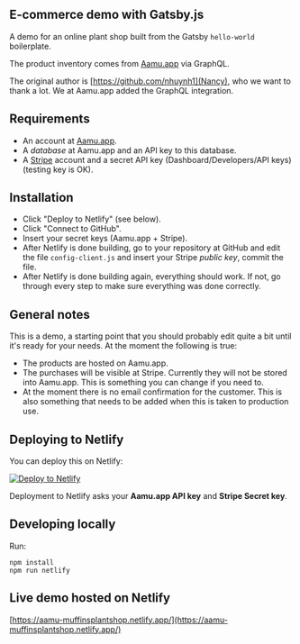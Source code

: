 ## E-commerce demo with Gatsby.js
A demo for an online plant shop built from the Gatsby `hello-world` boilerplate.

The product inventory comes from [Aamu.app](Aamu.app) via GraphQL.

The original author is [https://github.com/nhuynh1](Nancy), who we want to thank a lot. We at Aamu.app added the GraphQL integration.

## Requirements

- An account at [Aamu.app](Aamu.app).
- A *database* at Aamu.app and an API key to this database.
- A [Stripe](https://stripe.com/) account and a secret API key (Dashboard/Developers/API keys) (testing key is OK).

## Installation

- Click "Deploy to Netlify" (see below).
- Click "Connect to GitHub".
- Insert your secret keys (Aamu.app + Stripe).
- After Netlify is done building, go to your repository at GitHub and edit the file `config-client.js` and insert your Stripe *public key*, commit the file.
- After Netlify is done building again, everything should work. If not, go through every step to make sure everything was done correctly.

## General notes

This is a demo, a starting point that you should probably edit quite a bit until it's ready for your needs. At the moment the following is true:

- The products are hosted on Aamu.app. 
- The purchases will be visible at Stripe. Currently they will not be stored into Aamu.app. This is something you can change if you need to.
- At the moment there is no email confirmation for the customer. This is also something that needs to be added when this is taken to production use.

## Deploying to Netlify

You can deploy this on Netlify: 

[![Deploy to Netlify](https://www.netlify.com/img/deploy/button.svg)](https://app.netlify.com/start/deploy?repository=https://github.com/AamuApp/muffinsplantshop)

Deployment to Netlify asks your **Aamu.app API key** and **Stripe Secret key**.

## Developing locally

Run:

```
npm install
npm run netlify
```

## Live demo hosted on Netlify
[https://aamu-muffinsplantshop.netlify.app/](https://aamu-muffinsplantshop.netlify.app/)

